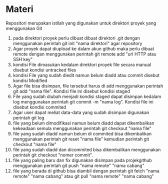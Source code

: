 # Materi
Repositori merupakan istilah yang digunakan untuk direktori proyek yang menggunakan Git
1. pada direktori proyek perlu dibuat dibuat direktori .git dengan menggunakan perintah git init "nama direktori" agar repository
2. Agar proyek dapat diupload ke dalam akun github maka perlu dibuat remote dengan menggunakan perintah git remote add "url HTTP atau SSH key"
3. kondisi File dimasukan kedalam direktori proyek file secara manual disebut kondisi untracked files
4. kondisi File yang sudah diedit namun belum diadd atau commit disebut kondisi Modified
5. Agar file bisa disimpan, file tersebut harus di add menggunakan perintah git add "nama file". Kondisi file ini disebut kondisi staged
6. File yang sudah diubah menjadi kondisi staged dapat disimpan kedalam log menggunakan perintah git commit -m "nama log". Kondisi file ini disebut kondisi commited
7. Agar user dapat meliat data-data yang sudah disimpan digunakan perintah git log
8. file yang belum dimodifikasi namun belum diadd dapat dikembalikan kekeadaan semula menggunakan perintah git checkout "nama file"
9. file yang sudah diadd namun belum di commited bisa dikembalikan menggunakan perintah git reset "nama file" kemudian perintah git checkout "nama file"
10. file yang sudah diadd dan dicommited bisa dikembalikan menggunakan perintah git checkout "nomer commit".
11. file yang paling baru dan fix digunakan disimpan pada projekgithub menggunakan perintah git push "nama remote" "nama cabang"
12. file yang berada di github bisa diambil dengan perintah git fetch  "nama remote" "nama cabang" atau git pull "nama remote" "nama cabang"
